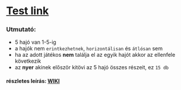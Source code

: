 # [Test link](https://torpedo-ai.netlify.app/)
### Utmutató:
  * 5 hajó van 1-5-ig
  * a hajók nem `erintkezhetnek`, `horizontálisan` és `átlósan` sem
  * ha az adott játékos **nem** találja el az egyik hajót akkor az ellenfele következik
  * az **nyer** akinek először kitövi az 5 hajó összes részeit, ez `15 db`
#### részletes leírás: [WIKI](https://hu.wikipedia.org/wiki/Torped%C3%B3_(j%C3%A1t%C3%A9k))
